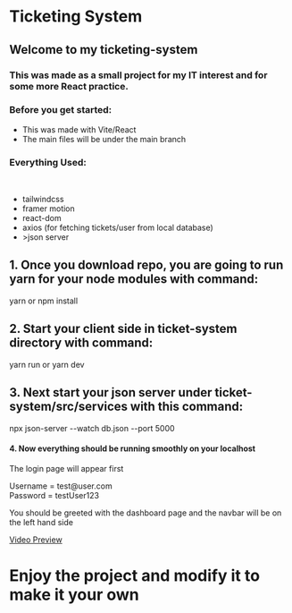 <h1>Ticketing System</h1>

<h2>Welcome to my ticketing-system</h2>

<body>

  <h3>This was made as a small project for my IT interest and for some more React practice.</h3>

<h3>Before you get started:</h3>

<ul>
<li>This was made with Vite/React</li>
<li>The main files will be under the main branch </li>
</ul>
  <h3>Everything Used:</h3>
  <br />
<ul>
<li>tailwindcss
</li>
<li>framer motion
</li>
<li>react-dom
</li>
<li>axios (for fetching tickets/user from local database)
</li>
  <li>>json server</li>
</ul>

<h2>1. Once you download repo, you are going to run yarn for your node modules with command:</h2>
<span>yarn or npm install</span>
<h2>2. Start your client side in ticket-system directory with command:</h2>
<span>yarn run or yarn dev</span>
<h2>3. Next start your json server under ticket-system/src/services with this command: </h2>
<span> npx json-server --watch db.json --port 5000	</span>
<h4>4. Now everything should be running smoothly on your localhost</h4>
<p>The login page will appear first </p>
<span>Username = test@user.com</span>
<br />
<span>Password = testUser123</span>
<p> You should be greeted with the dashboard page and the navbar will be on the left hand side</p>

<a href="https://ticketing.doughminicano.com">Video Preview</a>

<h1>Enjoy the project and modify it to make it your own</h1>

</body>
